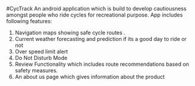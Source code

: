 #CycTrack 
An android application which is build to develop cautiousness amongst people who ride cycles for recreational purpose.
App includes following features: 
1. Navigation maps showing safe cycle routes . 
2. Current weather forecasting and prediction if its a good day to ride or not
3. Over speed limit alert
4. Do Not Disturb Mode 
5. Review Functionality which includes route recommendations based on safety measures. 
6. An about us page which gives information about the product 
